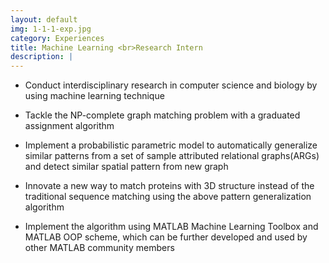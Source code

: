 ```yaml
---
layout: default
img: 1-1-1-exp.jpg
category: Experiences
title: Machine Learning <br>Research Intern
description: |
---
```


* Conduct interdisciplinary research in computer science and biology by using machine learning technique

* Tackle the NP-complete graph matching problem with a graduated assignment algorithm

* Implement a probabilistic parametric model to automatically generalize similar patterns from a set of sample attributed relational graphs(ARGs) and detect similar spatial pattern from new graph

* Innovate a new way to match proteins with 3D structure instead of the traditional sequence matching using the above pattern generalization algorithm 

* Implement the algorithm using MATLAB Machine Learning Toolbox and MATLAB OOP scheme, which can be further developed and used by other MATLAB community members